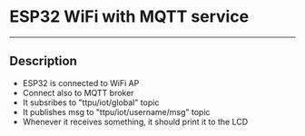 # ESP32 WiFi with MQTT service

------------------------------------------------
## Description

- ESP32 is connected to WiFi AP
- Connect also to MQTT broker
- It subsribes to "ttpu/iot/global" topic
- It publishes msg to "ttpu/iot/username/msg" topic
- Whenever it receives something, it should print it to the LCD